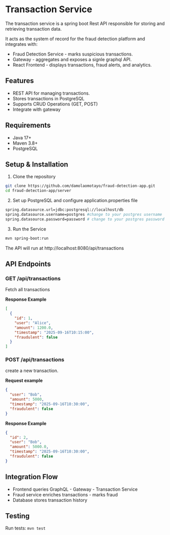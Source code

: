 # Transaction Service

The transaction service is a spring boot Rest API responsible for storing and retrieving transaction data.

It acts as the system of record for the fraud detection platform and integrates with:

- Fraud Detection Service - marks suspicious transactions.
- Gateway - aggregates and exposes a signle graphql API.
- React Frontend - displays transactions, fraud alerts, and analytics.

## Features

- REST API for managing transactions.
- Stores transactions in PostgreSQL
- Supports CRUD Operations (GET, POST)
- Integrate with gateway

## Requirements

- Java 17+
- Maven 3.8+
- PostgreSQL

## Setup & Installation

1. Clone the repository

```bash
git clone https://github.com/damolaomotayo/fraud-detection-app.git
cd fraud-detection-app/server
```

2. Set up PostgreSQL and configure application.properties file

```bash
spring.datasource.url=jdbc:postgresql://localhost/db
spring.datasource.username=postgres #change to your postgres username
spring.datasource.password=password # change to your postgres password
```

3. Run the Service

```bash
mvn spring-boot:run
```

The API will run at http://localhost:8080/api/transactions

## API Endpoints

### GET /api/transactions

Fetch all transactions

**Response Example**

```json
[
  {
    "id": 1,
    "user": "Alice",
    "amount": 1200.0,
    "timestamp": "2025-09-16T10:15:00",
    "fraudulent": false
  }
]
```

### POST /api/transactions

create a new transaction.

**Request example**

```json
{
  "user": "Bob",
  "amount": 5000,
  "timestamp": "2025-09-16T10:30:00",
  "fraudulent": false
}
```

**Response Example**

```json
{
  "id": 2,
  "user": "Bob",
  "amount": 5000.0,
  "timestamp": "2025-09-16T10:30:00",
  "fraudulent": false
}
```

## Integration Flow

- Frontend queries GraphQL - Gateway - Transaction Service
- Fraud service enriches transactions - marks fraud
- Database stores transaction history

## Testing

Run tests: `mvn test`
